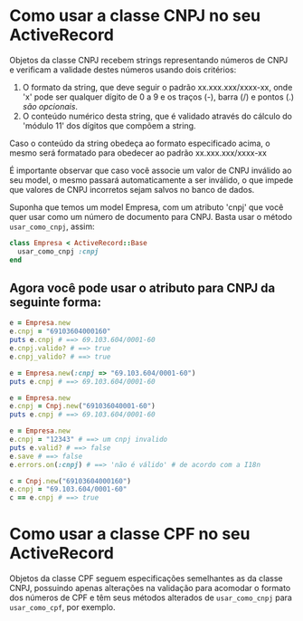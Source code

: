 # Como usar a classe CNPJ no seu ActiveRecord

Objetos da classe CNPJ recebem strings representando números de CNPJ e verificam a validade destes números usando dois critérios:
1. O formato da string, que deve seguir o padrão xx.xxx.xxx/xxxx-xx, onde 'x' pode ser qualquer dígito de 0 a 9 e os traços (-), barra (/) e pontos (.) *são opcionais*.
2. O conteúdo numérico desta string, que é validado através do cálculo do 'módulo 11' dos dígitos que compõem a string.

Caso o conteúdo da string obedeça ao formato especificado acima, o mesmo será formatado para obedecer ao padrão xx.xxx.xxx/xxxx-xx

É importante observar que caso você associe um valor de CNPJ inválido ao seu model, o mesmo passará automaticamente a ser inválido, o que impede que valores de CNPJ incorretos sejam salvos no banco de dados.

Suponha que temos um model Empresa, com um atributo 'cnpj' que você quer usar como um número de documento para CNPJ. Basta usar o método `usar_como_cnpj`, assim:

```ruby
class Empresa < ActiveRecord::Base
  usar_como_cnpj :cnpj
end
```

## Agora você pode usar o atributo para CNPJ da seguinte forma:

```ruby
e = Empresa.new
e.cnpj = "69103604000160"
puts e.cnpj # ==> 69.103.604/0001-60
e.cnpj.valido? # ==> true
e.cnpj_valido? # ==> true

e = Empresa.new(:cnpj => "69.103.604/0001-60")
puts e.cnpj # ==> 69.103.604/0001-60

e = Empresa.new
e.cnpj = Cnpj.new("691036040001-60")
puts e.cnpj # ==> 69.103.604/0001-60

e = Empresa.new
e.cnpj = "12343" # ==> um cnpj invalido
puts e.valid? # ==> false
e.save # ==> false
e.errors.on(:cnpj) # ==> 'não é válido' # de acordo com a I18n

c = Cnpj.new("69103604000160")
e.cnpj = "69.103.604/0001-60"
c == e.cnpj # ==> true
```

# Como usar a classe CPF no seu ActiveRecord

Objetos da classe CPF seguem especificações semelhantes as da classe CNPJ, possuindo apenas alterações na validação para acomodar o formato dos números de CPF e têm seus métodos alterados de `usar_como_cnpj` para `usar_como_cpf`, por exemplo.
